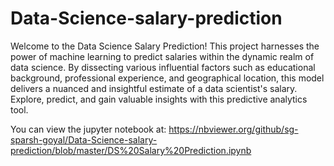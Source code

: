 # Data-Science-salary-prediction
Welcome to the Data Science Salary Prediction! This project harnesses the power of machine learning to predict salaries within the dynamic realm of data science. By dissecting various influential factors such as educational background, professional experience, and geographical location, this model delivers a nuanced and insightful estimate of a data scientist's salary. Explore, predict, and gain valuable insights with this predictive analytics tool.

You can view the jupyter notebook at: https://nbviewer.org/github/sg-sparsh-goyal/Data-Science-salary-prediction/blob/master/DS%20Salary%20Prediction.ipynb

